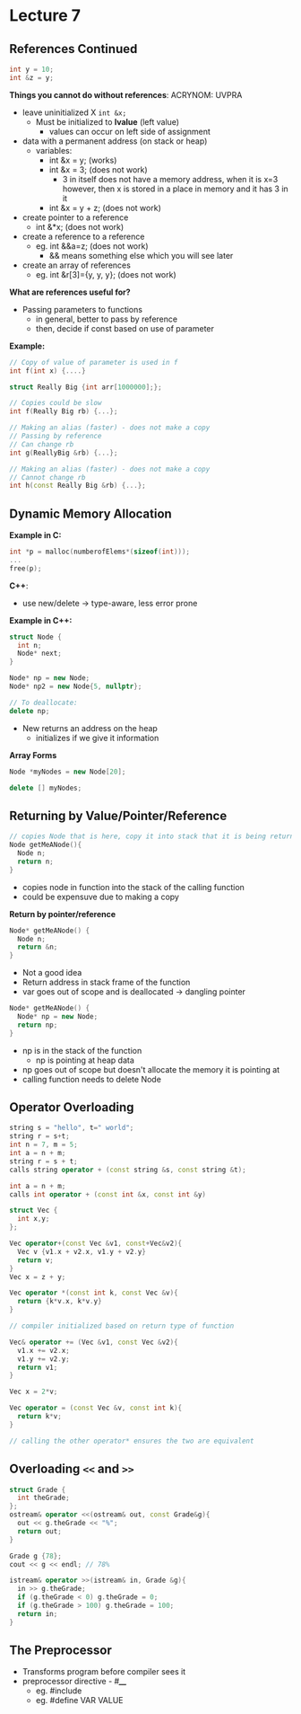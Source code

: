 # Lecture 7

## References Continued

```cpp
int y = 10;
int &z = y;
```

**Things you cannot do without references**: ACRYNOM: UVPRA

* leave uninitialized X `int &x;`
  * Must be initialized to **lvalue** \(left value\)
    * values can occur on left side of assignment
* data with a permanent address \(on stack or heap\)
  * variables:
    * int &x = y; \(works\)
    * int &x = 3; \(does not work\)
      * 3 in itself does not have a memory address, when it is x=3 however, then x is stored in a place in memory and it has 3 in it
    * int &x = y + z; \(does not work\)
* create pointer to a reference
  * int &\*x; \(does not work\)
* create a reference to a reference
  * eg. int &&a=z; \(does not work\)
    * && means something else which you will see later
* create an array of references
  * eg. int &r\[3\]={y, y, y}; \(does not work\)

**What are references useful for?**

* Passing parameters to functions
  * in general, better to pass by reference
  * then, decide if const based on use of parameter

**Example:**

```cpp
// Copy of value of parameter is used in f
int f(int x) {....}

struct Really Big {int arr[1000000];};

// Copies could be slow
int f(Really Big rb) {...}; 

// Making an alias (faster) - does not make a copy
// Passing by reference
// Can change rb
int g(ReallyBig &rb) {...}; 

// Making an alias (faster) - does not make a copy
// Cannot change rb
int h(const Really Big &rb) {...};
```

## Dynamic Memory Allocation

**Example in C:**

```c
int *p = malloc(numberofElems*(sizeof(int)));
...
free(p);
```

**C++**:

* use new/delete -&gt; type-aware, less error prone

**Example in C++:**

```cpp
struct Node {
  int n;
  Node* next;
}

Node* np = new Node;
Node* np2 = new Node{5, nullptr};

// To deallocate:
delete np;
```

* New returns an address on the heap
  * initializes if we give it information 

**Array Forms**

```cpp
Node *myNodes = new Node[20];

delete [] myNodes;
```

## Returning by Value/Pointer/Reference

```cpp
// copies Node that is here, copy it into stack that it is being returned to
Node getMeANode(){
  Node n;
  return n;
}
```

* copies node in function into the stack of the calling function
* could be expensuve due to making a copy

**Return by pointer/reference**

```cpp
Node* getMeANode() {
  Node n;
  return &n;
}
```

* Not a good idea
* Return address in stack frame of the function
* var goes out of scope and is deallocated -&gt; dangling pointer

```cpp
Node* getMeANode() {
  Node* np = new Node;
  return np;
}
```

* np is in the stack of the function
  * np is pointing at heap data
* np goes out of scope but doesn't allocate the memory it is pointing at
* calling function needs to delete Node

## Operator Overloading

```cpp
string s = "hello", t=" world";
string r = s+t;
int n = 7, m = 5;
int a = n + m;
string r = s + t;
calls string operator + (const string &s, const string &t);

int a = n + m;
calls int operator + (const int &x, const int &y)
```

```cpp
struct Vec {
  int x,y;
};

Vec operator+(const Vec &v1, const+Vec&v2){
  Vec v {v1.x + v2.x, v1.y + v2.y}
  return v;
}
Vec x = z + y;

Vec operator *(const int k, const Vec &v){
  return {k*v.x, k*v.y}
}

// compiler initialized based on return type of function

Vec& operator += (Vec &v1, const Vec &v2){
  v1.x += v2.x;
  v1.y += v2.y;
  return v1;
}

Vec x = 2*v;

Vec operator = (const Vec &v, const int k){
  return k*v;
}

// calling the other operator* ensures the two are equivalent
```

## Overloading `<<` and `>>`

```cpp
struct Grade {
  int theGrade;
};
ostream& operator <<(ostream& out, const Grade&g){
  out << g.theGrade << "%";
  return out;
}

Grade g {78};
cout << g << endl; // 78%

istream& operator >>(istream& in, Grade &g){
  in >> g.theGrade;
  if (g.theGrade < 0) g.theGrade = 0;
  if (g.theGrade > 100) g.theGrade = 100;
  return in;
}
```

## The Preprocessor

* Transforms program before compiler sees it 
* preprocessor directive - \#_**\_\_**_
  * eg. \#include
  * eg. \#define VAR VALUE


